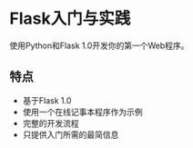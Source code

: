 # Flask入门与实践

使用Python和Flask 1.0开发你的第一个Web程序。

## 特点

* 基于Flask 1.0
* 使用一个在线记事本程序作为示例
* 完整的开发流程
* 只提供入门所需的最简信息